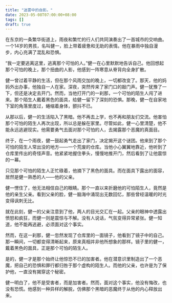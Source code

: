 ```yaml
---
title: "迷雾中的自影。"
date: 2023-05-08T07:00:00+08:00
tags: []
draft: true
---
```


在东京的一条繁华街道上，雨夜和繁忙的行人们共同演奏出了一首城市的交响曲。一个14岁的男孩，名叫健一，脸上带着疲惫和无助的表情。他在暴雨中独自漫步，内心充满了混乱和恐惧。

“我一定要逃离这里，逃离那个可怕的人。”健一在心里默默地告诉自己。他回想起那个可怕的晚上，那个扭曲的人影，他感到一阵寒意从脊背向全身扩散。

健一曾过着平静的生活，但在那个风雨交加的晚上，一切都改变了。那天，他的妈妈外出办事，他独自一人在家。深夜，突然传来了家门口的敲门声。健一犹豫了一下，但还是决定去开门。然而，当他打开门的一刹那，一个可怕的陌生人闯了进来。那个陌生人戴着黑色的面具，给健一留下了深刻的恐惧。那晚，健一在自家地下室的角落里度过，蜷缩着身体，颤抖不已。

从那以后，健一的生活陷入了黑暗。他不再去上学，也不再和朋友们交流。他害怕那个可怕的陌生人再次出现，所以总是躲在家里。尽管如此，健一心里清楚，他不能永远逃避现实。他需要勇气去面对那个可怕的人，去揭露那个恶魔的真面目。

终于，在一个雨夜，健一鼓起勇气走出了家门，决定揭开这个谜团。他来到了那个可怕的陌生人常出没的地方——一个荒废的仓库。当他小心翼翼地靠近，他听到了仓库里传出的奇怪声音。他紧紧地握住拳头，慢慢地推开门，然后看到了让他震惊的一幕。

只见那个可怕的陌生人正忙碌着，他摘下了黑色的面具。而在面具下露出的面容，居然是健一熟悉的人——他的父亲。

健一愣住了，他无法相信自己的眼睛。那个一直以来折磨他的可怕陌生人，竟然是他的亲生父亲。看到父亲的脸，健一脑海中涌现出无数回忆，那些曾经温暖的时光变得讽刺无比。

就在此刻，健一的父亲注意到了他，两人的目光交汇在一起。父亲的眼神中透露出愤怒和疯狂，而健一则是震惊与不解。没有人说话，气氛变得异常紧张。健一知道，他不能再逃避，必须面对这个事实。

然而，在这一刹那，健一忽然发现了仓库里的一面镜子，他看到了镜子中的自己。那一瞬间，一切都变得清晰起来，原来真相并非他所想象的那样。镜子里的健一，戴着黑色的面具，正是那个可怕的陌生人。

是的，健一才是那个始终让他惊恐不已的加害者。他在潜意识里制造出了一个恶魔，把自己的恐惧和罪行都归咎于那个虚构的陌生人。而他的父亲，也许是为了保护他，一直没有揭穿这个秘密。

健一明白了，他不是受害者，而是加害者。然而，面对这个事实，他没有悔改，也没有恐慌。他感到一种异样的解脱，仿佛那个黑暗的恶魔终于从他的内心释放出来。